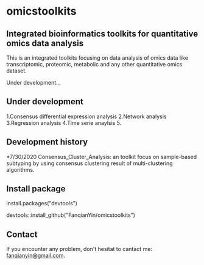 # omicstoolkits
## Integrated bioinformatics toolkits for quantitative omics data analysis

This is an integrated toolkits focusing on data analysis of omics data like transcriptomic, proteomic, metabolic and any other quantitative omics dataset.

Under development...

## Under development

1.Consensus differential expression analysis
2.Network analysis
3.Regression analysis
4.Time serie anaylsis
5.

## Development history

*7/30/2020 Consensus_Cluster_Analysis: an toolkit focus on sample-based subtyping by using consensus clustering result of multi-clustering algorithms.

## Install package

install.packages("devtools")

devtools::install_github("FanqianYin/omicstoolkits")

## Contact

If you encounter any problem, don't hesitat to cantact me: fanqianyin@gmail.com.
